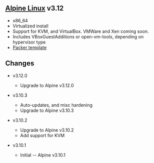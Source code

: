 ## [Alpine Linux](http://alpinelinux.org) v3.12

* x86_64
* Virtualized install
* Support for KVM, and VirtualBox. VMWare and Xen coming soon.
* Includes VBoxGuestAdditions or open-vm-tools, depending on hypervisor type
* [Packer template](https://github.com/Probely/packer-templates/farcaster-alpine3.10)

## Changes
* v3.12.0
  * Upgrade to Alpine v3.12.0

* v3.10.3
  * Auto-updates, and misc hardening
  * Upgrade to Alpine v3.10.3

* v3.10.2
  * Upgrade to Alpine v3.10.2
  * Add support for KVM

* v3.10.1
   * Initial -- Alpine v3.10.1
